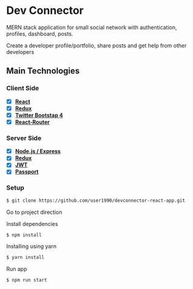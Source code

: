 # Dev Connector

MERN stack application for small social network with authentication, profiles, dashboard, posts.

Create a developer profile/portfolio, share posts and get help from other developers

## Main Technologies

### Client Side

* [x] **[React](https://github.com/facebook/react)**
* [x] **[Redux](https://github.com/reactjs/redux)**
* [x] **[Twitter Bootstap 4](https://github.com/twbs/bootstrap/tree/v4-dev)**
* [x] **[React-Router](https://github.com/ReactTraining/react-router)**

### Server Side

* [x] **[Node.js / Express](https://github.com/expressjs/express)**
* [x] **[Redux](https://github.com/mongodb/mongo)**
* [x] **[JWT](https://github.com/auth0/node-jsonwebtoken)**
* [x] **[Passport](http://www.passportjs.org/)**

### Setup

```bash
$ git clone https://github.com/user1990/devconnector-react-app.git
```

Go to project direction

Install dependencies

```bash
$ npm install
```

Installing using yarn

```bash
$ yarn install
```

Run app

```bash
$ npm run start
```
